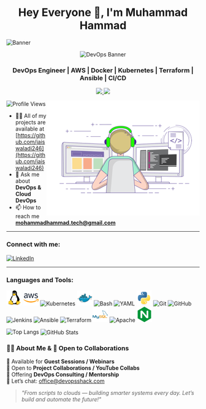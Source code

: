 <h1 align="center">Hey Everyone 👋, I'm Muhammad Hammad</h1>

![Banner](banner.gif)

<div align="center">
  <img src="https://github.com/muhammadhammad2005/muhammadhammad2005/blob/main/Banner.gif" alt="DevOps Banner">
</div>

<h3 align="center">DevOps Engineer | AWS | Docker | Kubernetes | Terraform | Ansible | CI/CD</h3>

<p align="center">
  <a href="https://github.com/muhammadhammad2005">
    <img src="https://img.shields.io/github/followers/muhammadhammad2005?label=Follow&style=social" />
  </a>
  <a href="https://www.linkedin.com/in/mhammadtech/">
    <img src="https://img.shields.io/badge/LinkedIn-Muhammad%20Hammad-blue?logo=linkedin&style=flat-square" />
  </a>
</p>

<img align="right" alt="Coding" width="400" src="https://raw.githubusercontent.com/devSouvik/devSouvik/master/gif3.gif">

<p align="left">
  <img src="https://komarev.com/ghpvc/?username=muhammadhammad2005&label=Profile%20views&color=0e75b6&style=flat" alt="Profile Views" />
</p>

- 👨‍💻 All of my projects are available at [https://github.com/jaiswaladi246](https://github.com/jaiswaladi246)  
- 💬 Ask me about **DevOps & Cloud DevOps**  
- 📫 How to reach me **mohammadhammad.tech@gmail.com**

---

<h3 align="left">Connect with me:</h3>
<p align="left">
  <a href="https://www.linkedin.com/in/mhammadtech/" target="blank"><img align="center" src="https://raw.githubusercontent.com/rahuldkjain/github-profile-readme-generator/master/src/images/icons/Social/linked-in-alt.svg" alt="LinkedIn" height="30" width="40" /></a>
</p>

---

<h3 align="left">Languages and Tools:</h3>
<p align="left">
  <img src="https://raw.githubusercontent.com/devicons/devicon/master/icons/linux/linux-original.svg" width="40" height="40" alt="Linux"/>
  <img src="https://raw.githubusercontent.com/devicons/devicon/master/icons/amazonwebservices/amazonwebservices-original-wordmark.svg" width="40" height="40"/>
  <img src="https://www.vectorlogo.zone/logos/kubernetes/kubernetes-icon.svg" width="40" height="40" alt="Kubernetes"/>
  <img src="https://raw.githubusercontent.com/devicons/devicon/master/icons/docker/docker-original.svg" width="40" height="40" alt="Docker"/>
  <img src="https://cdn.jsdelivr.net/gh/devicons/devicon/icons/bash/bash-original.svg" width="40" height="40" alt="Bash"/>
  <img src="https://cdn.jsdelivr.net/gh/devicons/devicon/icons/yaml/yaml-original.svg" width="40" height="40" alt="YAML"/>
  <img src="https://raw.githubusercontent.com/devicons/devicon/master/icons/python/python-original.svg" width="40" height="40" alt="Python"/>
  <img src="https://www.vectorlogo.zone/logos/git-scm/git-scm-icon.svg" width="40" height="40" alt="Git"/>
  <img src="https://cdn.jsdelivr.net/gh/devicons/devicon/icons/github/github-original.svg" width="40" height="40" alt="GitHub"/>
  <img src="https://www.vectorlogo.zone/logos/jenkins/jenkins-icon.svg" width="40" height="40" alt="Jenkins"/>
  <img src="https://cdn.jsdelivr.net/gh/devicons/devicon/icons/ansible/ansible-original.svg" width="40" height="40" alt="Ansible"/>
  <img src="https://cdn.jsdelivr.net/gh/devicons/devicon/icons/terraform/terraform-original.svg" width="40" height="40" alt="Terraform"/>
  <img src="https://raw.githubusercontent.com/devicons/devicon/master/icons/mysql/mysql-original-wordmark.svg" width="40" height="40" alt="MySQL"/>
  <img src="https://cdn.jsdelivr.net/gh/devicons/devicon/icons/apache/apache-original.svg" width="40" height="40" alt="Apache"/>
  <img src="https://raw.githubusercontent.com/devicons/devicon/master/icons/nginx/nginx-original.svg" width="40" height="40" alt="Nginx"/>
</p>

<p><img align="left" src="https://github-readme-stats.vercel.app/api/top-langs?username=muhammadhammad2005&show_icons=true&locale=en&layout=compact&theme=vue&hide_border=true" alt="Top Langs" /></p>

<p>&nbsp;<img align="center" src="https://github-readme-stats.vercel.app/api?username=muhammadhammad2005&show_icons=true&locale=en&theme=vue&hide_border=true" alt="GitHub Stats" /></p>

### 👨‍💼 About Me & 🤝 Open to Collaborations

🎤 Available for **Guest Sessions / Webinars**  
🤝 Open to **Project Collaborations / YouTube Collabs**  
💼 Offering **DevOps Consulting / Mentorship**  
📧 Let’s chat: [office@devopsshack.com](mailto:office@devopsshack.com)

> *"From scripts to clouds — building smarter systems every day. Let’s build and automate the future!"*
